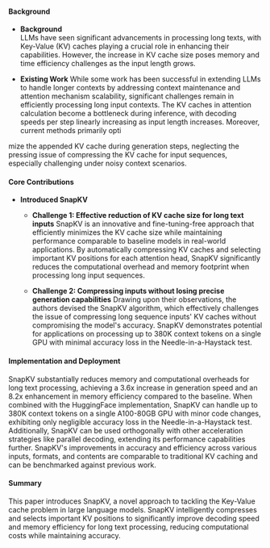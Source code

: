 #### Background
- **Background**       
LLMs have seen significant advancements in processing long texts, with Key-Value (KV) caches playing a crucial role in enhancing their capabilities. However, the increase in KV cache size poses memory and time efficiency challenges as the input length grows.
  
- **Existing Work**
While some work has been successful in extending LLMs to handle longer contexts by addressing context maintenance and attention mechanism scalability, significant challenges remain in efficiently processing long input contexts. The KV caches in attention calculation become a bottleneck during inference, with decoding speeds per step linearly increasing as input length increases. Moreover, current methods primarily opti

mize the appended KV cache during generation steps, neglecting the pressing issue of compressing the KV cache for input sequences, especially challenging under noisy context scenarios. 

#### Core Contributions
  - **Introduced SnapKV**
    - **Challenge 1: Effective reduction of KV cache size for long text inputs**
SnapKV is an innovative and fine-tuning-free approach that efficiently minimizes the KV cache size while maintaining performance comparable to baseline models in real-world applications. By automatically compressing KV caches and selecting important KV positions for each attention head, SnapKV significantly reduces the computational overhead and memory footprint when processing long input sequences.

    - **Challenge 2: Compressing inputs without losing precise generation capabilities**
Drawing upon their observations, the authors devised the SnapKV algorithm, which effectively challenges the issue of compressing long sequence inputs' KV caches without compromising the model's accuracy. SnapKV demonstrates potential for applications on processing up to 380K context tokens on a single GPU with minimal accuracy loss in the Needle-in-a-Haystack test.

#### Implementation and Deployment
SnapKV substantially reduces memory and computational overheads for long text processing, achieving a 3.6x increase in generation speed and an 8.2x enhancement in memory efficiency compared to the baseline. When combined with the HuggingFace implementation, SnapKV can handle up to 380K context tokens on a single A100-80GB GPU with minor code changes, exhibiting only negligible accuracy loss in the Needle-in-a-Haystack test. Additionally, SnapKV can be used orthogonally with other acceleration strategies like parallel decoding, extending its performance capabilities further. SnapKV's improvements in accuracy and efficiency across various inputs, formats, and contents are comparable to traditional KV caching and can be benchmarked against previous work.

#### Summary
This paper introduces SnapKV, a novel approach to tackling the Key-Value cache problem in large language models. SnapKV intelligently compresses and selects important KV positions to significantly improve decoding speed and memory efficiency for long text processing, reducing computational costs while maintaining accuracy.